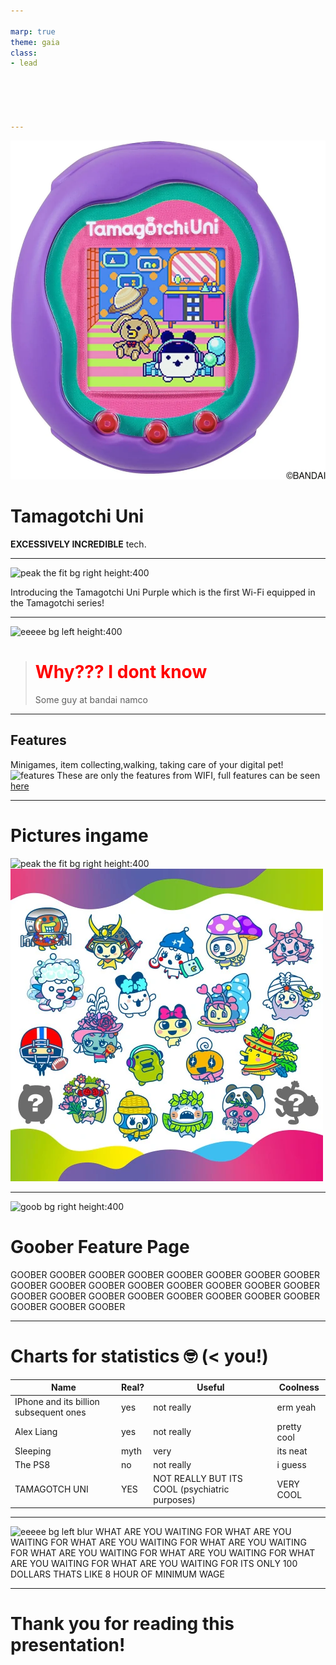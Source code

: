 ```yaml
---

marp: true
theme: gaia
class: 
- lead 





---
```

![alt text height:200](image.png)
# Tamagotchi Uni

**EXCESSIVELY INCREDIBLE** tech.

---

![peak the fit bg right height:400](https://m.media-amazon.com/images/I/71YgCbiDdZL._AC_SX679_.jpg)

Introducing the Tamagotchi Uni Purple which is the first Wi-Fi equipped in the Tamagotchi series!

---
![eeeee bg left height:400](https://yt3.googleusercontent.com/rhzpnv4IvRBCvbhM195prhbKUn0zjUHO8zaxtcQz0-0VDhwrzz7ZdAZO3FYEnjcrdfjzMwjTVA=s900-c-k-c0x00ffffff-no-rj)
> # <font color="red">Why??? I dont know</font>
> <font>Some guy at bandai namco</font>



---
## Features

Minigames, item collecting,walking, taking care of your digital pet!![features](https://cdn.discordapp.com/attachments/876322632339951639/1204469879944511508/Screenshot_2024-02-06_at_8.52.04_AM.png?ex=65d4d8fd&is=65c263fd&hm=f600022628419dcb57e9eaa75515712e18f240b31dc1fb0ccd54170da9d499cb&)
 These are only the features from WIFI, full features can be seen [here](https://tamagotchi.fandom.com/wiki/Tamagotchi_Uni) 

---
# Pictures ingame
![peak the fit bg right height:400](https://static.wikia.nocookie.net/tamagotchi/images/d/da/TamaversePromo.jpg/revision/latest?cb=20230607031623)
![eee](image-1.png)

---

![goob bg right height:400](https://static.wikia.nocookie.net/tamagotchi/images/1/19/UniKuchipatchiOutfit.jpeg/revision/latest/scale-to-width-down/1000?cb=20230619021645)
# Goober Feature Page
GOOBER GOOBER GOOBER GOOBER GOOBER GOOBER GOOBER GOOBER GOOBER GOOBER GOOBER GOOBER GOOBER GOOBER GOOBER GOOBER GOOBER GOOBER GOOBER GOOBER GOOBER GOOBER GOOBER GOOBER GOOBER GOOBER GOOBER 

---
# Charts for statistics 🤓 (< you!)
Name |Real?|Useful| Coolness
---  |  ---   |        --- |---|
IPhone and its billion subsequent ones|yes|  not really |erm yeah  |
Alex Liang | yes|not really| pretty cool
Sleeping| myth|very| its neat
The PS8| no|not really| i guess
TAMAGOTCH UNI|YES|NOT REALLY BUT ITS COOL (psychiatric purposes)|VERY COOL
___
![eeeee bg left blur](https://cdn.discordapp.com/attachments/1059935215235121242/1204474787553083502/af893d41-e5bc-407c-a829-b41b175c85f2.jpg?ex=65d4dd8f&is=65c2688f&hm=29345c8729541968ebb3f09e8f5b5842a246ae85aacaf52dacb33887d531800d&)
WHAT ARE YOU WAITING FOR WHAT ARE YOU WAITING FOR WHAT ARE YOU WAITING FOR WHAT ARE YOU WAITING FOR WHAT ARE YOU WAITING FOR WHAT ARE YOU WAITING FOR WHAT ARE YOU WAITING FOR WHAT ARE YOU WAITING FOR ITS ONLY 100 DOLLARS THATS LIKE 8 HOUR OF MINIMUM WAGE

---

# Thank you for reading this presentation!